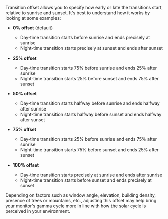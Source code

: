 Transition offset allows you to specify how early or late the transitions start, relative to sunrise and sunset. It's best to understand how it works by looking at some examples:

- **0% offset** (default)

  - Day-time transition starts before sunrise and ends precisely at sunrise
  - Night-time transition starts precisely at sunset and ends after sunset

- **25% offset**

  - Day-time transition starts 75% before sunrise and ends 25% after sunrise
  - Night-time transition starts 25% before sunset and ends 75% after sunset

- **50% offset**

  - Day-time transition starts halfway before sunrise and ends halfway after sunrise
  - Night-time transition starts halfway before sunset and ends halfway after sunset

- **75% offset**

  - Day-time transition starts 25% before sunrise and ends 75% after sunrise
  - Night-time transition starts 75% before sunset and ends 25% after sunset

- **100% offset**

  - Day-time transition starts precisely at sunrise and ends after sunrise
  - Night-time transition starts before sunset and ends precisely at sunset

Depending on factors such as window angle, elevation, building density, presence of trees or mountains, etc., adjusting this offset may help bring your monitor's gamma cycle more in line with how the solar cycle is perceived in your environment.